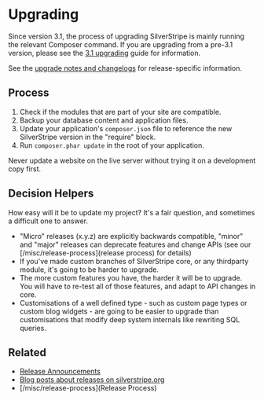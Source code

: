 # Upgrading

Since version 3.1, the process of upgrading SilverStripe is mainly running
the relevant Composer command. If you are upgrading from a pre-3.1 version,
please see the [3.1 upgrading](/changelogs/3.1.0#upgrading) guide for
information.

See the [upgrade notes and changelogs](/changelogs) for release-specific
information.

## Process

1.  Check if the modules that are part of your site are compatible.
2.  Backup your database content and application files.
3.  Update your application's `composer.json` file to reference the new
    SilverStripe version in the "require" block.
4.  Run `composer.phar update` in the root of your application.

<div class="warning" markdown="1">
Never update a website on the live server without trying it on a development copy first.
</div>

## Decision Helpers

How easy will it be to update my project? It's a fair question, and sometimes a
difficult one to answer.

*   "Micro" releases (x.y.z) are explicitly backwards compatible, "minor" and
    "major" releases can deprecate features and change APIs (see our
    [/misc/release-process](release process) for details)
*   If you've made custom branches of SilverStripe core, or any thirdparty
    module, it's going to be harder to upgrade.
*   The more custom features you have, the harder it will be to upgrade.  You
    will have to re-test all of those features, and adapt to API changes in
    core.
*   Customisations of a well defined type - such as custom page types or custom
    blog widgets - are going to be easier to upgrade than customisations that
    modify deep system internals like rewriting SQL queries.

## Related

*   [Release Announcements](http://groups.google.com/group/silverstripe-announce/)
*   [Blog posts about releases on silverstripe.org](http://silverstripe.org/blog/tag/release)
*   [/misc/release-process](Release Process)
